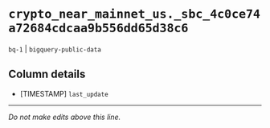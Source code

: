 # `crypto_near_mainnet_us._sbc_4c0ce74a72684cdcaa9b556dd65d38c6`
`bq-1` | `bigquery-public-data`

## Column details
* [TIMESTAMP] `last_update`

-------------------------------------------------------------------------------
*Do not make edits above this line.*
